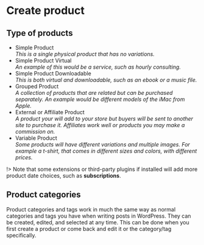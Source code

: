 # Create product

## Type of products

* Simple Product<br/>
*This is a single physical product that has no variations.*
* Simple Product Virtual<br/>
*An example of this would be a service, such as hourly consulting.*
* Simple Product Downloadable<br/>
*This is both virtual and downloadable, such as an ebook or a music file.*
* Grouped Product<br/>
*A collection of products that are related but can be purchased separately. An example would be different models of the iMac from Apple.*
* External or Affiliate Product<br/>
*A product your will add to your store but buyers will be sent to another site to purchase it. Affiliates work well or products you may make a commission on.*
* Variable Product<br/>
*Some products will have different variations and multiple images. For example a t-shirt, that comes in different sizes and colors, with different prices.*

!> Note that some extensions or third-party plugins if installed will add more product date choices, such as **subscriptions**.

## Product categories

Product categories and tags work in much the same way as normal categories and tags you have when writing posts in WordPress. They can be created, edited, and selected at any time. This can be done when you first create a product or come back and edit it or the category/tag specifically.
